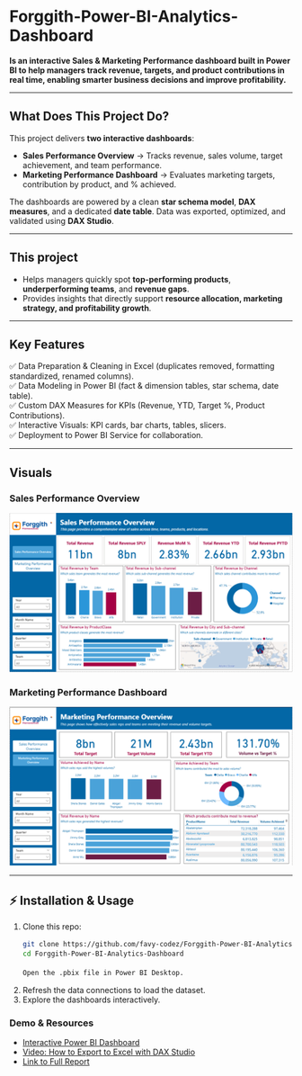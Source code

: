 # Forggith-Power-BI-Analytics-Dashboard

**Is an interactive Sales & Marketing Performance dashboard built in Power BI to help managers track revenue, targets, and product contributions in real time, enabling smarter business decisions and improve profitability.**

---

## What Does This Project Do?  

This project delivers **two interactive dashboards**:  

- **Sales Performance Overview** → Tracks revenue, sales volume, target achievement, and team performance.  
- **Marketing Performance Dashboard** → Evaluates marketing targets, contribution by product, and % achieved.  

The dashboards are powered by a clean **star schema model**, **DAX measures**, and a dedicated **date table**. Data was exported, optimized, and validated using **DAX Studio**.  

---

## This project
- Helps managers quickly spot **top-performing products**, **underperforming teams**, and **revenue gaps**.  
- Provides insights that directly support **resource allocation, marketing strategy, and profitability growth**.  

---

## Key Features  

✅ Data Preparation & Cleaning in Excel (duplicates removed, formatting standardized, renamed columns).  
✅ Data Modeling in Power BI (fact & dimension tables, star schema, date table).  
✅ Custom DAX Measures for KPIs (Revenue, YTD, Target %, Product Contributions).  
✅ Interactive Visuals: KPI cards, bar charts, tables, slicers.  
✅ Deployment to Power BI Service for collaboration.  

---

## Visuals  

### Sales Performance Overview  
![Sales Dashboard Screenshot](https://github.com/favy-codez/Forggith-Power-BI-Analytics-Dashboard/blob/main/Sales%20Performance%20Overview.png)  

### Marketing Performance Dashboard  
![Marketing Dashboard Screenshot](https://github.com/favy-codez/Forggith-Power-BI-Analytics-Dashboard/blob/main/marketing%20dashboard.png)  

---

## ⚡ Installation & Usage  

1. Clone this repo:  
   ```bash
   git clone https://github.com/favy-codez/Forggith-Power-BI-Analytics-Dashboard
   cd Forggith-Power-BI-Analytics-Dashboard

   Open the .pbix file in Power BI Desktop.

2. Refresh the data connections to load the dataset.
3. Explore the dashboards interactively.

### Demo & Resources
- [Interactive Power BI Dashboard](https://app.powerbi.com/view?r=eyJrIjoiN2JjMGQ3ZDMtNjAyMC00ZjhkLTkwNDktY2FhNzAzMGJhMTcxIiwidCI6ImI0MzQ1NGNkLTM2NGQtNDdiOS04NTJmLWY2YTFlNDFlMjg1ZSJ9)
- [ Video: How to Export to Excel with DAX Studio](https://www.youtube.com/watch?v=DykVdNh6dcM&t=86s)
- [Link to Full Report](https://medium.com/@ezeliorafavour/power-bi-sales-marketing-performance-reporting-for-forggith-pharmaceuticals-62c077adf6d6)
